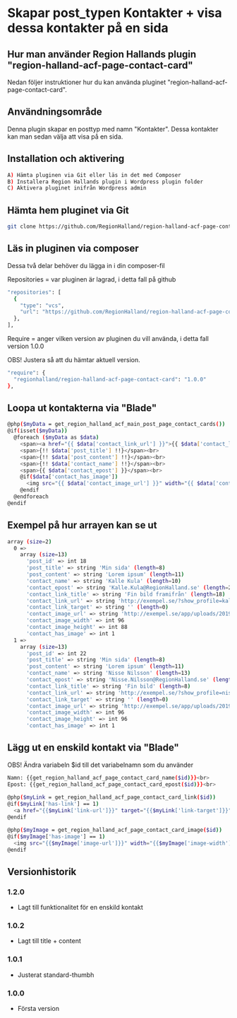 # Skapar post_typen Kontakter + visa dessa kontakter på en sida

## Hur man använder Region Hallands plugin "region-halland-acf-page-contact-card"

Nedan följer instruktioner hur du kan använda pluginet "region-halland-acf-page-contact-card".


## Användningsområde

Denna plugin skapar en posttyp med namn "Kontakter". Dessa kontakter kan man sedan välja att visa på en sida.


## Installation och aktivering

```sh
A) Hämta pluginen via Git eller läs in det med Composer
B) Installera Region Hallands plugin i Wordpress plugin folder
C) Aktivera pluginet inifrån Wordpress admin
```


## Hämta hem pluginet via Git

```sh
git clone https://github.com/RegionHalland/region-halland-acf-page-contact-card.git
```


## Läs in pluginen via composer

Dessa två delar behöver du lägga in i din composer-fil

Repositories = var pluginen är lagrad, i detta fall på github

```sh
"repositories": [
  {
    "type": "vcs",
    "url": "https://github.com/RegionHalland/region-halland-acf-page-contact-card.git"
  },
],
```
Require = anger vilken version av pluginen du vill använda, i detta fall version 1.0.0

OBS! Justera så att du hämtar aktuell version.

```sh
"require": {
  "regionhalland/region-halland-acf-page-contact-card": "1.0.0"
},
```


## Loopa ut kontakterna via "Blade"

```sh
@php($myData = get_region_halland_acf_main_post_page_contact_cards())
@if(isset($myData))
  @foreach ($myData as $data)
    <span><a href="{{ $data['contact_link_url'] }}">{{ $data['contact_link_title'] }}</a></span><br>
    <span>{!! $data['post_title'] !!}</span><br>
    <span>{!! $data['post_content'] !!}</span><br>
    <span>{!! $data['contact_name'] !!}</span><br>
    <span>{{ $data['contact_epost'] }}</span><br>
    @if($data['contact_has_image'])
      <img src="{{ $data['contact_image_url'] }}" width="{{ $data['contact_image_width'] }}" height="{{ $data['contact_image_height'] }}"><br>
    @endif
  @endforeach
@endif
```


## Exempel på hur arrayen kan se ut

```sh
array (size=2)
  0 => 
    array (size=13)
      'post_id' => int 18
      'post_title' => string 'Min sida' (length=8)
      'post_content' => string 'Lorem ipsum' (length=11)
      'contact_name' => string 'Kalle Kula' (length=10)
      'contact_epost' => string 'Kalle.Kula@RegionHalland.se' (length=26)
      'contact_link_title' => string 'Fin bild framifrån' (length=18)
      'contact_link_url' => string 'http://exempel.se/?show_profile=kallekula' (length=41)
      'contact_link_target' => string '' (length=0)
      'contact_image_url' => string 'http://exempel.se/app/uploads/2019/06/kalle_kula.jpg' (length=52)
      'contact_image_width' => int 96
      'contact_image_height' => int 88
      'contact_has_image' => int 1
  1 => 
    array (size=13)
      'post_id' => int 22
      'post_title' => string 'Min sida' (length=8)
      'post_content' => string 'Lorem ipsum' (length=11)
      'contact_name' => string 'Nisse Nilsson' (length=13)
      'contact_epost' => string 'Nisse.Nilsson@RegionHalland.se' (length=29)
      'contact_link_title' => string 'Fin bild' (length=8)
      'contact_link_url' => string 'http://exempel.se/?show_profile=nissenilsson' (length=44)
      'contact_link_target' => string '' (length=0)
      'contact_image_url' => string 'http://exempel.se/app/uploads/2019/06/nisse_nilsson.jpg' (length=55)
      'contact_image_width' => int 96
      'contact_image_height' => int 96
      'contact_has_image' => int 1
```


## Lägg ut en enskild kontakt via "Blade"

OBS! Ändra variabeln $id till det variabelnamn som du använder

```sh
Namn: {{get_region_halland_acf_page_contact_card_name($id)}}<br>
Epost: {{get_region_halland_acf_page_contact_card_epost($id)}}<br>
      
@php($myLink = get_region_halland_acf_page_contact_card_link($id))
@if($myLink['has-link'] == 1)
  <a href="{{$myLink['link-url']}}" target="{{$myLink['link-target']}}">{{$myLink['link-title']}}</a><br>
@endif

@php($myImage = get_region_halland_acf_page_contact_card_image($id))
@if($myImage['has-image'] == 1)
  <img src="{{$myImage['image-url']}}" width="{{$myImage['image-width']}}" height="{{$myImage['image-height']}}">
@endif
```


## Versionhistorik

### 1.2.0
- Lagt till funktionalitet för en enskild kontakt

### 1.0.2
- Lagt till title + content

### 1.0.1
- Justerat standard-thumbh

### 1.0.0
- Första version